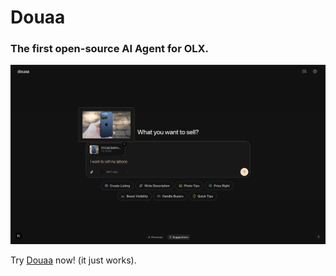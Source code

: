 # Douaa

### The first open-source AI Agent for OLX.

![Douaa screenshot](/public/douaa-ui.png)

Try [Douaa](https://yaps.gg/thing/douaa) now! (it just works).